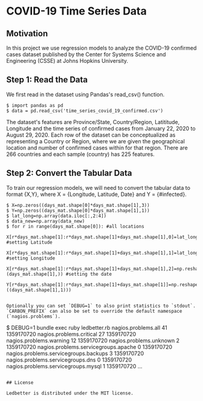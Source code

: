 # COVID-19 Time Series Data

## Motivation
In this project we use regression models to analyze the COVID-19 confirmed cases dataset published by the Center for Systems Science and Engineering (CSSE) at Johns Hopkins University. 

## Step 1: Read the Data
We first read in the dataset using Pandas's read_csv() function.
```
$ import pandas as pd
$ data = pd.read_csv('time_series_covid_19_confirmed.csv') 
```
The dataset's features are Province/State, Country/Region, Latititude, Longitude and the time series of confirmed cases from January 22, 2020 to August 29, 2020. Each row of the dataset can be conceptualized as representing a Country or Region, where we are given the geographical location and number of confirmed cases within for that region. There are 266 countries and each sample (country) has 225 features.

## Step 2: Convert the Tabular Data
To train our regression models, we will need to convert the tabular data to format {X,Y}, where X = {Longitude, Latitude, Date} and Y = {#infected}.
```
$ X=np.zeros((days_mat.shape[0]*days_mat.shape[1],3))
$ Y=np.zeros((days_mat.shape[0]*days_mat.shape[1],1))
$ lat_long=np.array(data.iloc[:,2:4])
$ data_new=np.array(data_new)
$ for r in range(days_mat.shape[0]): #all locations
   X[r*days_mat.shape[1]:r*days_mat.shape[1]+days_mat.shape[1],0]=lat_long[r,0]*np.ones((days_mat.shape[1],)) #setting Latitude
   X[r*days_mat.shape[1]:r*days_mat.shape[1]+days_mat.shape[1],1]=lat_long[r,1]*np.ones((days_mat.shape[1],)) #setting Longitude
   X[r*days_mat.shape[1]:r*days_mat.shape[1]+days_mat.shape[1],2]=np.reshape(days,(days_mat.shape[1],)) #setting the date
   Y[r*days_mat.shape[1]:r*days_mat.shape[1]+days_mat.shape[1]]=np.reshape(data_new[r,:],((days_mat.shape[1],1)))
```
```

Optionally you can set `DEBUG=1` to also print statistics to `stdout`. `CARBON_PREFIX` can also be set to override the default namespace (`nagios.problems`).

```
$ DEBUG=1 bundle exec ruby ledbetter.rb
nagios.problems.all 41 1359170720
nagios.problems.critical 27 1359170720
nagios.problems.warning 12 1359170720
nagios.problems.unknown 2 1359170720
nagios.problems.servicegroups.apache 0 1359170720
nagios.problems.servicegroups.backups 3 1359170720
nagios.problems.servicegroups.dns 0 1359170720
nagios.problems.servicegroups.mysql 1 1359170720
...
```

## License 

Ledbetter is distributed under the MIT license.



